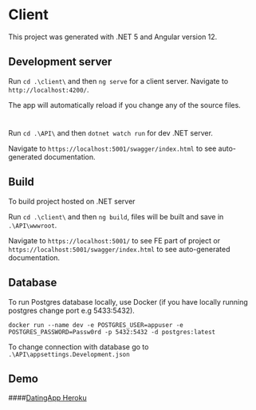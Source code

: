 # Client

This project was generated with .NET 5 and Angular version 12.

## Development server

Run `cd .\client\` and then `ng serve` for a client server. Navigate to `http://localhost:4200/`.

The app will automatically reload if you change any of the source files. 
#
Run `cd .\API\` and then `dotnet watch run` for dev .NET server. 

Navigate to `https://localhost:5001/swagger/index.html` to see auto-generated documentation.

## Build

To build project hosted on .NET server 

Run `cd .\client\` and then `ng build`, files will be built and save in `.\API\wwwroot`. 

Navigate to `https://localhost:5001/` to see FE part of project or `https://localhost:5001/swagger/index.html` to see auto-generated documentation.

## Database

To run Postgres database locally, use Docker (if you have locally running postgres change port e.g 5433:5432).

`docker run --name dev -e POSTGRES_USER=appuser -e POSTGRES_PASSWORD=Passw0rd -p 5432:5432 -d postgres:latest`

To change connection with database go to `.\API\appsettings.Development.json`

## Demo
####[DatingApp Heroku](https://datingappwyszyn.herokuapp.com/)